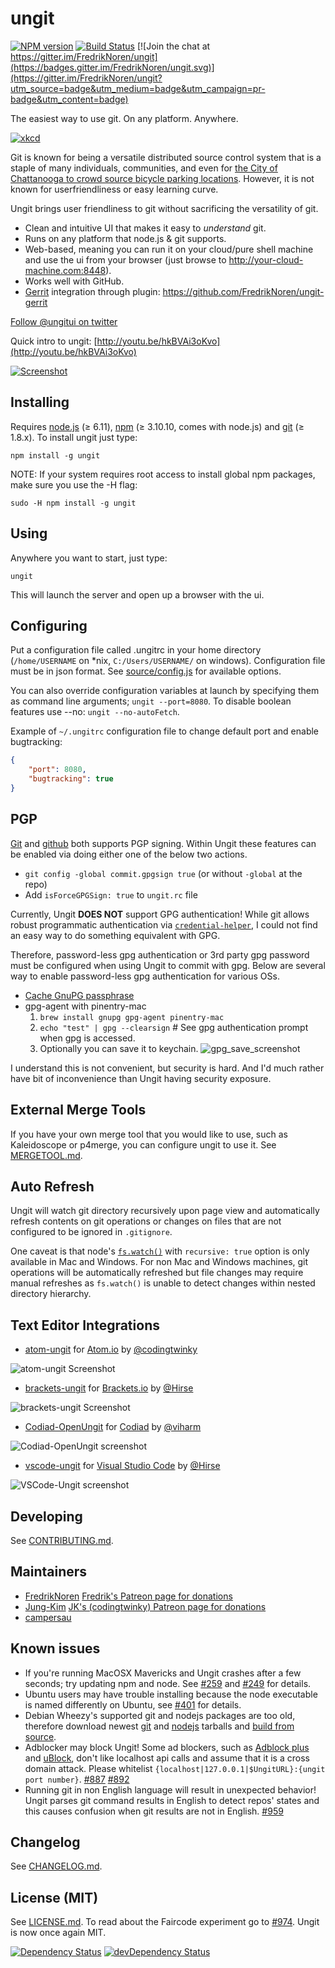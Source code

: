 ungit
======
[![NPM version](https://badge.fury.io/js/ungit.svg)](http://badge.fury.io/js/ungit)
[![Build Status](https://travis-ci.org/FredrikNoren/ungit.svg)](https://travis-ci.org/FredrikNoren/ungit)
[![Join the chat at https://gitter.im/FredrikNoren/ungit](https://badges.gitter.im/FredrikNoren/ungit.svg)](https://gitter.im/FredrikNoren/ungit?utm_source=badge&utm_medium=badge&utm_campaign=pr-badge&utm_content=badge)

The easiest way to use git. On any platform. Anywhere.

[![xkcd](xkcd.png)](https://xkcd.com/1597/)

Git is known for being a versatile distributed source control system that is a staple of many individuals, communities, and even for [the City of Chattanooga to crowd source bicycle parking locations](https://github.com/cityofchattanooga/Bicycle-Parking).  However, it is not known for userfriendliness or easy learning curve.

Ungit brings user friendliness to git without sacrificing the versatility of git.

 * Clean and intuitive UI that makes it easy to _understand_ git.
 * Runs on any platform that node.js & git supports.
 * Web-based, meaning you can run it on your cloud/pure shell machine and use the ui from your browser (just browse to http://your-cloud-machine.com:8448).
 * Works well with GitHub.
 * [Gerrit](https://code.google.com/p/gerrit/) integration through plugin: https://github.com/FredrikNoren/ungit-gerrit

[Follow @ungitui on twitter](https://twitter.com/ungitui)

Quick intro to ungit: [http://youtu.be/hkBVAi3oKvo](http://youtu.be/hkBVAi3oKvo)

[![Screenshot](screenshot.png)](http://youtu.be/hkBVAi3oKvo)

Installing
----------
Requires [node.js](http://nodejs.org) (≥ 6.11), [npm](https://www.npmjs.com/) (≥ 3.10.10, comes with node.js) and [git](http://git-scm.com/) (≥ 1.8.x). To install ungit just type:

	npm install -g ungit

NOTE: If your system requires root access to install global npm packages, make sure you use the -H flag:

	sudo -H npm install -g ungit

Using
-----
Anywhere you want to start, just type:

	ungit

This will launch the server and open up a browser with the ui.

Configuring
-----------
Put a configuration file called .ungitrc in your home directory (`/home/USERNAME` on \*nix, `C:/Users/USERNAME/` on windows). Configuration file must be in json format. See [source/config.js](source/config.js) for available options.

You can also override configuration variables at launch by specifying them as command line arguments; `ungit --port=8080`. To disable boolean features use --no: `ungit --no-autoFetch`.

Example of `~/.ungitrc` configuration file to change default port and enable bugtracking:

```json
{
	"port": 8080,
	"bugtracking": true
}
```

PGP
---
[Git](https://git-scm.com/book/en/v2/Git-Tools-Signing-Your-Work) and [github](https://help.github.com/articles/signing-commits-using-gpg/) both supports PGP signing.  Within Ungit these features can be enabled via doing either one of the below two actions.

- `git config -global commit.gpgsign true` (or without `-global` at the repo)
- Add `isForceGPGSign: true` to `ungit.rc` file

Currently, Ungit __DOES NOT__ support GPG authentication!  While git allows robust programmatic authentication via [`credential-helper`](https://help.github.com/articles/telling-git-about-your-gpg-key/), I could not find an easy way to do something equivalent with GPG.  

Therefore, password-less gpg authentication or 3rd party gpg password must be configured when using Ungit to commit with gpg.
Below are several way to enable password-less gpg authentication for various OSs.

- [Cache GnuPG passphrase](https://superuser.com/questions/624343/keep-gnupg-credentials-cached-for-entire-user-session)
- gpg-agent with pinentry-mac
  1. `brew install gnupg gpg-agent pinentry-mac`
  2. `echo "test" | gpg --clearsign` # See gpg authentication prompt when gpg is accessed.
  3. Optionally you can save it to keychain. ![gpg_save_screenshot](gpg_save_screenshot.png)

I understand this is not convenient, but security is hard. And I'd much rather have bit of inconvenience than Ungit having security exposure.


External Merge Tools
--------------------
If you have your own merge tool that you would like to use, such as Kaleidoscope or p4merge, you can configure ungit to use it. See [MERGETOOL.md](MERGETOOL.md).

Auto Refresh
------------
Ungit will watch git directory recursively upon page view and automatically refresh contents on git operations or changes on files that are not configured to be ignored in `.gitignore`.

One caveat is that node's [`fs.watch()`](https://nodejs.org/docs/latest/api/fs.html#fs_fs_watch_filename_options_listener) with `recursive: true` option is only available in Mac and Windows.  For non Mac and Windows machines, git operations will be automatically refreshed but file changes may require manual refreshes as `fs.watch()` is unable to detect changes within nested directory hierarchy.

Text Editor Integrations
-------------------

* [atom-ungit](https://github.com/codingtwinky/atom-ungit) for [Atom.io](https://atom.io/) by [@codingtwinky](https://github.com/codingtwinky)

![atom-ungit Screenshot](https://raw.githubusercontent.com/codingtwinky/atom-ungit/master/screenshot.png)

* [brackets-ungit](https://github.com/Hirse/brackets-ungit) for [Brackets.io](http://brackets.io/) by [@Hirse](https://github.com/Hirse)

![brackets-ungit Screenshot](https://raw.githubusercontent.com/Hirse/brackets-ungit/master/images/viewer.png)

* [Codiad-OpenUngit](https://github.com/viharm/Codiad-OpenUngit) for [Codiad](http://codiad.com/) by [@viharm](https://github.com/viharm)

![Codiad-OpenUngit screenshot](https://cloud.githubusercontent.com/assets/2663937/21566609/6d107410-ce9c-11e6-91e1-2d8a1607b718.png)

* [vscode-ungit](https://marketplace.visualstudio.com/items?itemName=Hirse.vscode-ungit) for [Visual Studio Code](https://code.visualstudio.com/) by [@Hirse](https://github.com/Hirse)

![VSCode-Ungit screenshot](https://raw.githubusercontent.com/hirse/vscode-ungit/master/screenshots/ungit.gif)


Developing
----------

See [CONTRIBUTING.md](CONTRIBUTING.md).

Maintainers
-----------

* [FredrikNoren](https://github.com/FredrikNoren) [Fredrik's Patreon page for donations](https://www.patreon.com/fredriknoren)
* [Jung-Kim](https://github.com/jung-kim) [JK's (codingtwinky) Patreon page for donations](https://www.patreon.com/jungkim)
* [campersau](https://github.com/campersau)

Known issues
------------

* If you're running MacOSX Mavericks and Ungit crashes after a few seconds; try updating npm and node. See [#259](https://github.com/FredrikNoren/ungit/issues/259) and [#249](https://github.com/FredrikNoren/ungit/issues/249) for details.
* Ubuntu users may have trouble installing because the node executable is named differently on Ubuntu, see [#401](https://github.com/FredrikNoren/ungit/issues/401) for details.
* Debian Wheezy's supported git and nodejs packages are too old, therefore download newest [git](https://github.com/git/git/releases) and [nodejs](https://nodejs.org/download/) tarballs and [build from source](http://www.control-escape.com/linux/lx-swinstall-tar.html).
* Adblocker may block Ungit! Some ad blockers, such as [Adblock plus](https://adblockplus.org) and [uBlock](https://www.ublock.org/), don't like localhost api calls and assume that it is a cross domain attack.  Please whitelist `{localhost|127.0.0.1|$UngitURL}:{ungit port number}`. [#887](https://github.com/FredrikNoren/ungit/issues/887) [#892](https://github.com/FredrikNoren/ungit/issues/892)
* Running git in non English language will result in unexpected behavior!  Ungit parses git command results in English to detect repos' states and this causes confusion when git results are not in English. [#959](https://github.com/FredrikNoren/ungit/issues/959)

Changelog
---------
See [CHANGELOG.md](CHANGELOG.md).

License (MIT)
-------------
See [LICENSE.md](LICENSE.md). To read about the Faircode experiment go to [#974](https://github.com/FredrikNoren/ungit/issues/974). Ungit is now once again MIT.

[![Dependency Status](https://david-dm.org/FredrikNoren/ungit.svg)](https://david-dm.org/FredrikNoren/ungit)
[![devDependency Status](https://david-dm.org/FredrikNoren/ungit/dev-status.svg)](https://david-dm.org/FredrikNoren/ungit#info=devDependencies)
